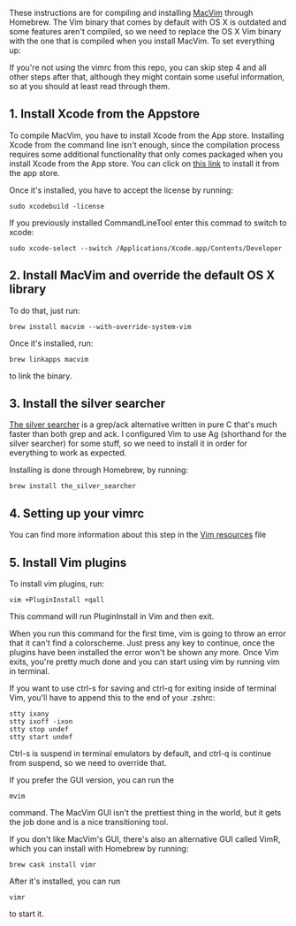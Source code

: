 These instructions are for compiling and installing [MacVim](https://code.google.com/p/macvim/) through Homebrew. The Vim binary that comes by default with OS X is outdated and some features aren't compiled, so we need to replace the OS X Vim binary with the one that is compiled when you install MacVim. To set everything up:

If you're not using the vimrc from this repo, you can skip step 4 and all other steps after that, although they might contain some useful information, so at you should at least read through them.

## 1. Install Xcode from the Appstore

To compile MacVim, you have to install Xcode from the App store. Installing Xcode from the command line isn't enough, since the compilation process requires some additional functionality that only comes packaged when you install Xcode from the App store. You can click on [this link](https://itunes.apple.com/en/app/xcode/id497799835?mt=12) to install it from the app store.

Once it's installed, you have to accept the license by running:

    sudo xcodebuild -license

If you previously installed CommandLineTool enter this commad to switch to xcode:

    sudo xcode-select --switch /Applications/Xcode.app/Contents/Developer

## 2. Install MacVim and override the default OS X library

To do that, just run:

    brew install macvim --with-override-system-vim

Once it's installed, run:

    brew linkapps macvim

to link the binary.

## 3. Install the silver searcher

[The silver searcher](https://github.com/ggreer/the_silver_searcher) is a grep/ack alternative written in pure C that's much faster than both grep and ack. I configured Vim to use Ag (shorthand for the silver searcher) for some stuff, so we need to install it in order for everything to work as expected.

Installing is done through Homebrew, by running:

    brew install the_silver_searcher

## 4. Setting up your vimrc

You can find more information about this step in the [Vim resources](Vim-Resources.md) file

## 5. Install Vim plugins

To install vim plugins, run:

    vim +PluginInstall +qall

This command will run PluginInstall in Vim and then exit.

When you run this command for the first time, vim is going to throw an error that it can't find a colorscheme. Just press any key to continue, once the plugins have been installed the error won't be shown any more. Once Vim exits, you're pretty much done and you can start using vim by running vim in terminal.

If you want to use ctrl-s for saving and ctrl-q for exiting inside of terminal Vim, you'll have to append this to the end of your .zshrc:

    stty ixany
    stty ixoff -ixon
    stty stop undef
    stty start undef

Ctrl-s is suspend in terminal emulators by default, and ctrl-q is continue from suspend, so we need to override that.

If you prefer the GUI version, you can run the

    mvim

command. The MacVim GUI isn't the prettiest thing in the world, but it gets the job done and is a nice transitioning tool.

If you don't like MacVim's GUI, there's also an alternative GUI called VimR, which you can install with Homebrew by running:

    brew cask install vimr

After it's installed, you can run

    vimr

to start it.

